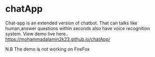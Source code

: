# chatApp
Chat-app is an extended version of chatbot. That can talks like human,answer questions within seconds also have voice recognition system.
View demo live here..
https://mohammadalamin2k23.github.io/chatApp/

N.B The demo is not working on FireFox
